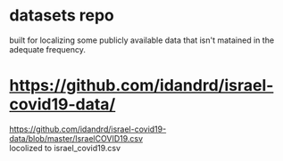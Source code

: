 # datasets repo
built for localizing some publicly available data that isn't matained in the adequate frequency.

# https://github.com/idandrd/israel-covid19-data/
https://github.com/idandrd/israel-covid19-data/blob/master/IsraelCOVID19.csv
<br>
locolized to israel_covid19.csv
